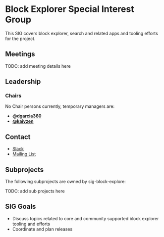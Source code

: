 # Block Explorer Special Interest Group

This SIG covers block explorer, search and related apps and tooling efforts for the project.

## Meetings

TODO: add meeting details here

## Leadership

### Chairs
No Chair persons currently, temporary managers are:

* **[@dgarcia360](https://github.com/dgarcia360)**
* **[@kaiyzen](https://github.com/kaiyzen)**


## Contact

* [Slack](https://nem2.slack.com/messages/sig-block-explore)
* [Mailing List](https://groups.google.com/forum/#!forum/nemtech-block-explore)

## Subprojects

The following subprojects are owned by sig-block-explore:

TODO: add sub projects here

## SIG Goals

* Discuss topics related to core and community supported block explorer tooling and efforts
* Coordinate and plan releases
